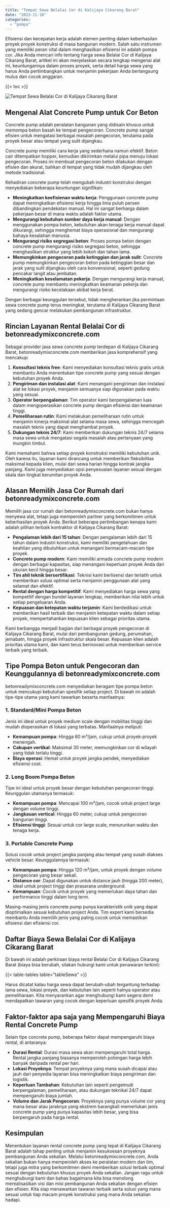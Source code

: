 ```yaml
---
title: "Tempat Sewa Belalai Cor di Kalijaya Cikarang Barat"
date: "2023-11-18"
categories: 
  - "pompa"
---
```


Efisiensi dan kecepatan kerja adalah elemen penting dalam keberhasilan proyek proyek konstruksi di masa bangunan modern. Salah satu instrumen yang memiliki peran vital dalam menghasilkan efisiensi ini adalah pompa cor. Jika Anda mencari info tentang harga sewa Belalai Cor di Kalijaya Cikarang Barat, artikel ini akan menjelaskan secara lengkap mengenai alat ini, keuntungannya dalam proses proyek, serta detail harga sewa yang harus Anda pertimbangkan untuk menjamin pekerjaan Anda berlangsung mulus dan cocok anggaran.

{{< toc >}}

![Tempat Sewa Belalai Cor di Kalijaya Cikarang Barat](https://betoncor8.github.io/pump/concrete-pump%20(20).png)

## Mengenal Alat Concrete Pump untuk Cor Beton

Concrete pump adalah peralatan bangunan yang didisain khusus untuk memompa beton basah ke tempat pengecoran. Concrete pump sangat efisien untuk mengatasi berbagai masalah pengecoran, terutama pada proyek besar atau tempat yang sulit dijangkau.

Concrete pump memiliki cara kerja yang sederhana namun efektif. Beton cair ditempatkan hopper, kemudian dikirimkan melalui pipa menuju lokasi pengecoran. Proses ini membuat pengecoran beton dilakukan dengan efisien dan akurat, bahkan di tempat yang tidak mudah dijangkau oleh metode tradisional.

Kehadiran concrete pump telah mengubah industri konstruksi dengan menyediakan beberapa keuntungan signifikan:

- **Meningkatkan keefisienan waktu kerja**: Penggunaan concrete pump dapat meningkatkan efisiensi kerja hingga lima puluh persen dibandingkan pendekatan manual. Hal ini sangat berharga dalam pekerjaan besar di mana waktu adalah faktor utama.
- **Mengurangi kebutuhan sumber daya kerja manual**: Dengan menggunakan pompa beton, kebutuhan akan tenaga kerja manual dapat dikurangi, sehingga menghemat biaya operasional dan mengurangi bahaya kesalahan manusia.
- **Mengurangi risiko segregasi beton**: Proses pompa beton dengan concrete pump mengurangi risiko segregasi beton, sehingga menghasilkan struktur yang lebih kokoh dan tahan lama.
- **Memungkinkan pengecoran pada ketinggian dan jarak sulit**: Concrete pump memungkinkan pengecoran beton pada ketinggian besar dan jarak yang sulit dijangkau oleh cara konvensional, seperti gedung pencakar langit atau jembatan.
- **Meningkatkan keselamatan pekerja**: Dengan mengurangi kerja manual, concrete pump membantu meningkatkan keamanan pekerja dan mengurangi risiko kecelakaan akibat kerja berat.

Dengan berbagai keunggulan tersebut, tidak mengherankan jika permintaan sewa concrete pump terus meningkat, terutama di Kalijaya Cikarang Barat yang sedang gencar melakukan pembangunan infrastruktur.

## Rincian Layanan Rental Belalai Cor di betonreadymixconcrete.com

Sebagai provider jasa sewa concrete pump terdepan di Kalijaya Cikarang Barat, betonreadymixconcrete.com memberikan jasa komprehensif yang mencakup:

1. **Konsultasi teknis free**: Kami menyediakan konsultasi teknis gratis untuk membantu Anda menentukan tipe concrete pump yang sesuai dengan kebutuhan proyek Anda.
2. **Pengiriman dan instalasi alat**: Kami menangani pengiriman dan instalasi alat ke lokasi proyek, menjamin semuanya siap digunakan pada waktu yang sesuai.
3. **Operator berpengalaman**: Tim operator kami berpengalaman luas dalam mengoperasikan concrete pump dengan efisiensi dan keamanan tinggi.
4. **Pemeliharaan rutin**: Kami melakukan pemeliharaan rutin untuk menjamin kinerja maksimal alat selama masa sewa, sehingga mencegah masalah teknis yang dapat menghambat proyek.
5. **Dukungan teknis 24/7**: Kami memberikan dukungan teknis 24/7 selama masa sewa untuk mengatasi segala masalah atau pertanyaan yang mungkin timbul.

Kami memahami bahwa setiap proyek konstruksi memiliki kebutuhan unik. Oleh karena itu, layanan kami dirancang untuk memberikan fleksibilitas maksimal kepada klien, mulai dari sewa harian hingga kontrak jangka panjang. Kami juga menyediakan opsi penyesuaian layanan sesuai dengan skala dan tingkat kerumitan proyek Anda.

## Alasan Memilih Jasa Cor Rumah dari betonreadymixconcrete.com

Memilih jasa cor rumah dari betonreadymixconcrete.com bukan hanya menyewa alat, tetapi juga memperoleh partner yang berkomitmen untuk keberhasilan proyek Anda. Berikut beberapa pertimbangan kenapa kami adalah pilihan terbaik kontraktor di Kalijaya Cikarang Barat:

- **Pengalaman lebih dari 15 tahun**: Dengan pengalaman lebih dari 15 tahun dalam industri konstruksi, kami memiliki pengetahuan dan keahlian yang dibutuhkan untuk menangani bermacam-macam tipe proyek.
- **Concrete pump modern**: Kami memiliki armada concrete pump modern dengan berbagai kapasitas, siap menangani keperluan proyek Anda dari ukuran kecil hingga besar.
- **Tim ahli teknik bersertifikasi**: Teknisi kami berlisensi dan terlatih untuk memberikan solusi optimal serta menjamin penggunaan alat yang selamat dan efektif.
- **Rental dengan harga kompetitif**: Kami menyediakan harga sewa yang kompetitif dengan bundel layanan lengkap, memberikan nilai lebih untuk setiap pengeluaran Anda.
- **Kepuasan dan ketepatan waktu terjamin**: Kami berdedikasi untuk memberikan hasil terbaik dan menjamin ketepatan waktu dalam setiap proyek, mempertahankan kepuasan klien sebagai prioritas utama.

Kami berbangga menjadi bagian dari berbagai proyek pengecoran di Kalijaya Cikarang Barat, mulai dari pembangunan gedung, perumahan, jemabatn, hingga proyek infrastruktur skala besar. Kepuasan klien adalah prioritas utama kami, dan kami terus berinovasi untuk memberikan service terbaik yang terbaik.

## Tipe Pompa Beton untuk Pengecoran dan Keunggulannya di betonreadymixconcrete.com

betonreadymixconcrete.com menyediakan beragam tipe pompa beton untuk mencukupi kebutuhan spesifik setiap project. Di bawah ini adalah tipe-tipe utama yang kami tawarkan beserta manfaatnya:

### 1\. Standard/Mini Pompa Beton

Jenis ini ideal untuk proyek medium scale dengan mobilitas tinggi dan mudah dioperasikan di lokasi yang terbatas. Manfaatnya meliputi:

- **Kemampuan pompa**: Hingga 60 m³/jam, cukup untuk proyek-proyek menengah.
- **Cakupan vertikal**: Maksimal 30 meter, memungkinkan cor di wilayah yang tidak terlalu tinggi.
- **Biaya operasi**: Hemat untuk proyek jangka pendek, menyediakan efisiensi cost.

### 2\. Long Boom Pompa Beton

Tipe ini ideal untuk proyek besar dengan kebutuhan pengecoran tinggi. Keunggulan utamanya termasuk:

- **Kemampuan pompa**: Mencapai 100 m³/jam, cocok untuk project large dengan volume tinggi.
- **Jangkauan vertical**: Hingga 60 meter, cukup untuk pengecoran bangunan tinggi.
- **Efisiensi tinggi**: Sesuai untuk cor large scale, menurunkan waktu dan tenaga kerja.

### 3\. Portable Concrete Pump

Solusi cocok untuk project jangka panjang atau tempat yang susah diakses vehicle besar. Keunggulannya termasuk:

- **Kemampuan pompa**: Hingga 120 m³/jam, untuk proyek dengan volume pengecoran yang besar sekali.
- **Distance cor**: Dapat digunakan untuk distance jauh (hingga 200 meter), ideal untuk project tinggi dan prasarana underground.
- **Kemampuan**: Cocok untuk proyek yang memerlukan daya tahan dan performance tinggi dalam long term.

Masing-masing jenis concrete pump punya karakteristik unik yang dapat dioptimalkan sesuai kebutuhan project Anda. Tim expert kami bersedia membantu Anda memilih jenis yang paling cocok untuk memastikan efisiensi dan efisiensi cor.

## Daftar Biaya Sewa Belalai Cor di Kalijaya Cikarang Barat

Di bawah ini adalah perkiraan biaya rental Belalai Cor di Kalijaya Cikarang Barat (biaya bisa berubah, silakan hubungi kami untuk penawaran terkini):

{{< table-tables table="tableSewa" >}}

Harus dicatat kalau harga sewa dapat berubah-ubah tergantung terhadap lama sewa, lokasi proyek, dan kebutuhan lain seperti halnya operator atau pemeliharaan. Kita menyarankan agar menghubungi kami segera demi mendapatkan tawaran yang cocok dengan keperluan spesifik proyek Anda.

## Faktor-faktor apa saja yang Mempengaruhi Biaya Rental Concrete Pump

Selain tipe concrete pump, beberapa faktor dapat mempengaruhi biaya rental, di antaranya:

- **Durasi Rental**: Durasi masa sewa akan mempengaruhi total harga. Rental jangka panjang biasanya memperoleh potongan harga lebih banyak daripada rental per hari.
- **Lokasi Proyeknya**: Tempat proyeknya yang mana susah dicapai atau jauh dari penyedia layanan bisa meningkatkan biaya pengiriman dan logistik.
- **Keperluan Tambahan**: Kebutuhan lain seperti pengemudi berpengalaman, pemeliharaan, atau dukungan teknikal 24/7 dapat mempengaruhi biaya jumlah.
- **Volume dan Jarak Pengecoran**: Proyeknya yang punya volume cor yang mana besar atau jaraknya yang ekstrem barangkali memerlukan jenis concrete pump yang punya kapasitas lebih besar, yang bisa berpengaruh pada harga rental.

## Kesimpulan

Menentukan layanan rental concrete pump yang tepat di Kalijaya Cikarang Barat adalah tahap penting untuk menjamin kesuksesan proyeknya pembangunan Anda sekalian. Melalui betonreadymixconcrete.com, Anda sekalian bukan hanya memperoleh akses ke peralatan modern dan tim, tetapi juga mitra yang berkomitmen demi memberikan solusi terbaik optimal sesuai dengan kebutuhan khusus proyek Anda sekalian. Jangan ragu untuk menghubungi kami dan bahas bagaimana kita bisa menolong merealisasikan visi dan misi pembangunan Anda sekalian dengan efisien dan efisien. Kita siap menawarkan tawaran terbaik serta solusi yang mana sesuai untuk tiap macam proyek konstruksi yang mana Anda sekalian hadapi.
